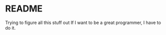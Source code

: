 # README #
Trying to figure all this stuff out
If I want to be a great programmer,  I have to do it.
